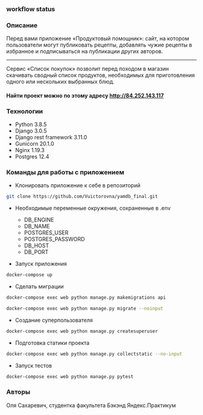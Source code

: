 ### workflow status



### Описание
Перед вами приложение «Продуктовый помощник»: сайт, на котором пользователи могут публиковать рецепты, добавлять чужие рецепты в избранное и подписываться на публикации других авторов. 
***
Сервис «Список покупок» позволит перед походом в магазин скачивать сводный список продуктов, необходимых для приготовления одного или нескольких выбранных блюд.

#### Найти проект можно по этому адресу http://84.252.143.117

### Технологии
* Python 3.8.5
* Django 3.0.5
* Django rest framework 3.11.0
* Gunicorn 20.1.0
* Nginx 1.19.3
* Postgres 12.4

### Команды для работы с приложением
-  Клонировать приложение к себе в репозиторий
```bash
git clone https://github.com/Vuictorovna/yamdb_final.git
```
- Необходимые переменные окружения, сохраненные в .env
    - DB_ENGINE
    - DB_NAME
    - POSTGRES_USER
    - POSTGRES_PASSWORD
    - DB_HOST
    - DB_PORT

- Запуск приложения
```bash
docker-compose up
```
- Сделать миграции
```bash
docker-compose exec web python manage.py makemigrations api

docker-compose exec web python manage.py migrate --noinput
```
- Создание суперпользователя
```bash
docker-compose exec web python manage.py createsuperuser
```
- Подготовка статики проекта
```bash
docker-compose exec web python manage.py collectstatic --no-input
```
- Запуск тестов
```bash
docker-compose exec web python manage.py pytest
```
### Авторы
Оля Сахаревич, студентка факультета Бэкэнд Яндекс.Практикум

